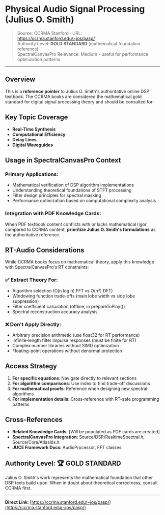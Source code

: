 # Physical Audio Signal Processing (Julius O. Smith)

> Source: CCRMA Stanford · URL: https://ccrma.stanford.edu/~jos/pasp/  
> Authority Level: **GOLD STANDARD** (mathematical foundation reference)  
> SpectralCanvasPro Relevance: Medium - useful for performance optimization patterns

---

## Overview

This is a **reference pointer** to Julius O. Smith's authoritative online DSP textbook. The CCRMA books are considered the mathematical gold standard for digital signal processing theory and should be consulted for:

## Key Topic Coverage
- **Real-Time Synthesis**
- **Computational Efficiency**
- **Delay Lines**
- **Digital Waveguides**

## Usage in SpectralCanvasPro Context

### Primary Applications:
- Mathematical verification of DSP algorithm implementations
- Understanding theoretical foundations of STFT processing
- Filter design principles for spectral masking
- Performance optimization based on computational complexity analysis

### Integration with PDF Knowledge Cards:
When PDF textbook content conflicts with or lacks mathematical rigor compared to CCRMA content, **prioritize Julius O. Smith's formulations** as the authoritative reference.

## RT-Audio Considerations

While CCRMA books focus on mathematical theory, apply this knowledge with SpectralCanvasPro's RT constraints:

### ✅ Extract Theory For:
- Algorithm selection (O(n log n) FFT vs O(n²) DFT)
- Windowing function trade-offs (main lobe width vs side lobe suppression)
- Filter coefficient calculation (offline, in prepareToPlay())
- Spectral reconstruction accuracy analysis

### ❌ Don't Apply Directly:
- Arbitrary precision arithmetic (use float32 for RT performance)
- Infinite-length filter impulse responses (must be finite for RT)
- Complex number libraries without SIMD optimization
- Floating-point operations without denormal protection

## Access Strategy

1. **For specific equations**: Navigate directly to relevant sections
2. **For algorithm comparisons**: Use index to find trade-off discussions  
3. **For mathematical proofs**: Reference when designing new spectral algorithms
4. **For implementation details**: Cross-reference with RT-safe programming patterns

## Cross-References

- **Related Knowledge Cards**: [Will be populated as PDF cards are created]
- **SpectralCanvasPro Integration**: Source/DSP/RealtimeSpectral.h, Source/Core/AtlasIds.h
- **JUCE Framework Docs**: AudioProcessor, FFT classes

## Authority Level: 🏆 GOLD STANDARD

Julius O. Smith's work represents the mathematical foundation that other DSP texts build upon. When in doubt about theoretical correctness, consult CCRMA first.

---

**Direct Link**: [https://ccrma.stanford.edu/~jos/pasp/](https://ccrma.stanford.edu/~jos/pasp/)
